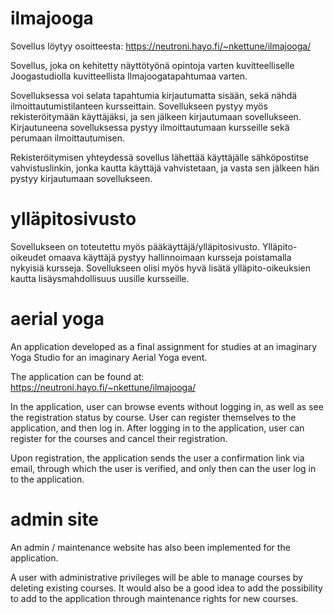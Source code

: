 # ilmajooga

Sovellus löytyy osoitteesta: https://neutroni.hayo.fi/~nkettune/ilmajooga/

Sovellus, joka on kehitetty näyttötyönä opintoja varten kuvitteelliselle Joogastudiolla kuvitteellista Ilmajoogatapahtumaa varten. 

Sovelluksessa voi selata tapahtumia kirjautumatta sisään, sekä nähdä ilmoittautumistilanteen kursseittain. Sovellukseen pystyy myös rekisteröitymään käyttäjäksi,
ja sen jälkeen kirjautumaan sovellukseen.
Kirjautuneena sovelluksessa pystyy ilmoittautumaan kursseille sekä perumaan ilmoittautumisen. 

Rekisteröitymisen yhteydessä sovellus lähettää käyttäjälle sähköpostitse vahvistuslinkin, jonka kautta käyttäjä vahvistetaan, ja vasta sen jälkeen hän pystyy kirjautumaan sovellukseen.

# ylläpitosivusto

Sovellukseen on toteutettu myös pääkäyttäjä/ylläpitosivusto. 
Ylläpito-oikeudet omaava käyttäjä pystyy hallinnoimaan kursseja poistamalla nykyisiä kursseja. Sovellukseen olisi myös hyvä lisätä ylläpito-oikeuksien kautta lisäysmahdollisuus
uusille kursseille. 

# aerial yoga

An application developed as a final assignment for studies at an imaginary Yoga Studio for an imaginary Aerial Yoga event.

The application can be found at: https://neutroni.hayo.fi/~nkettune/ilmajooga/

In the application, user can browse events without logging in, as well as see the registration status by course. User can register themselves to the application, and then log in. After logging in to the application, user can register for the courses and cancel their registration.

Upon registration, the application sends the user a confirmation link via email, through which the user is verified, and only then can the user log in to the application.

# admin site

An admin / maintenance website has also been implemented for the application.

A user with administrative privileges will be able to manage courses by deleting existing courses. It would also be a good idea to add the possibility to add to the application through maintenance rights for new courses.
